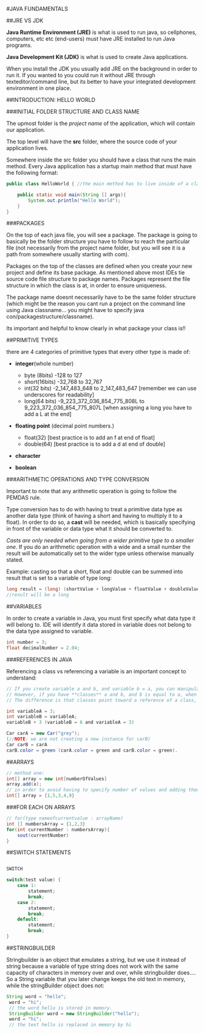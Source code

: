 #JAVA FUNDAMENTALS

##JRE VS JDK

**Java Runtime Environment (JRE)** is what is used to run java, so cellphones, computers, etc etc (end-users) must have JRE installed to run Java programs.

**Java Development Kit (JDK)** is what is used to create Java applications.

When you install the JDK you usually add JRE on the background in order to run it. If you wanted to you could run it without JRE through texteditor/command line, but its better to have your integrated development environment in one place.

##INTRODUCTION: HELLO WORLD

###INITIAL FOLDER STRUCTURE AND CLASS NAME

The upmost folder is the *project name* of the application, which will contain our application. 

The top level will have the **src** folder, where the source code of your application lives.

Somewhere inside the src folder you should have a class that runs the main method. Every Java application has a startup main method that must have the following format:

```java
public class HelloWorld { //the main method has to live inside of a class. Make sure the class name is the same as the class file name

	public static void main(String [] args){
		System.out.println("Hello World");
	}
}
```

###PACKAGES

On the top of each java file, you will see a package. The package is going to basically be the folder structure you have to follow to reach the particular file (not necessarily from the project name folder, but you will see it is a path from somewhere usually starting with com).

Packages on the top of the classes are defined when you create your new project and define its base package. As mentioned above most IDEs tie source code file structure to package names. Packages represent the file structure in which the class is at, in order to ensure uniqueness.

The package name doesnt necessarily have to be the same folder structure (which might be the reason you cant run a project on the command line using Java classname... you might have to specify java con/packagestructure/classname).

Its important and helpful to know clearly in what package your class is!!


##PRIMITIVE TYPES

there are 4 categories of primitive types that every other type is made of:
* **integer**(whole number)
	- byte (8bits) -128 to 127
	- short(16bits) -32,768 to 32,767
	- int(32 bits)  -2_147_483_648 to 2_147_483_647 [remember we can use underscores for readability]
	- long(64 bits) -9_223_372_036_854_775_808L to 9_223_372_036_854_775_807L  [when assigning a long you have to add a L at the end]

* **floating point** (decimal point numbers.) 
	- float(32) [best practice is to add an f at end of float]
	- double(64) [best practice is to add a d at end of double]
* **character**
* **boolean**

###ARITHMETIC OPERATIONS AND TYPE CONVERSION

Important to note that any arithmetic operation is going to follow the PEMDAS rule.

Type conversion has to do with having to treat a primitive data type as another data type (think of having a short and having to multiply it to a float). In order to do so, a **cast** will be needed, which is basically specifying in front of the variable or data type what it should be converted to. 

*Casts are only needed when going from a wider primitive type to a smaller one*. If you do an arithmetic operation with a wide and a small number the result will be automatically set to the wider type unless otherwise manually stated. 

Example: casting so that a short, float and double can be summed into result that is set to a variable of type long:
```java
long result = (long) (shortValue + longValue + floatValue + doubleValue)
//result will be a long
```

##VARIABLES

In order to create a variable in Java, you must first specify what data type it will belong to. IDE will identify it data stored in variable does not belong to the data type assigned to variable.

```java
int number = 3;
float decimalNumber = 2.04; 
```

###REFERENCES IN JAVA

Referencing a class vs referencing a variable is an important concept to understand:

```java
// If you create variable a and b, and variable b = a, you can manipulate 'b' without affecting 'a' (it creates a copy of a).
// However, if you have **classes** a and b, and b is equal to a, when you manipulate b you will change also the value in a. 
// The difference is that classes point toward a reference of a class, instead of copying its value:

int variableA = 3;
int variableB = variableA;
variableB + 3 (variableB = 6 and variableA = 3)

Car carA = new Car("grey");
(//NOTE: we are not creating a new instance for carB)
Car carB = carA  
carB.color = green (carA.color = green and carB.color = green).
```


##ARRAYS

```java
// method one: 
int[] array = new int[numberOfValues]
array.add(x);
// in order to avoid having to specify number of values and adding them, use method two:
int[] array = {1,5,3,4,9}
```

###FOR EACH ON ARRAYS

```java
// for(type nameofcurrentvalue : arrayName)
int [] numbersArray = {1,2,3}
for(int currentNumber : numbersArray){ 
	sout(currentNumber) 
}
```

##SWITCH STATEMENTS

```java

SWITCH

switch(test value) {
	case 1:
		statement;
		break;
	case 2:
		statement;
		break;
	default:
		statement;
		break;
}
```


##STRINGBUILDER

Stringbuilder is an object that emulates a string, but we use it instead of string because a variable of type string does not work with the same capacity of characters in memory over and over, while stringbuilder does.... So a String variable that you later change keeps the old text in memory, while the stringBuilder object does not: 
```java
String word = "hello";
 word = "hi";
 // the word hello is stored in memory. 
 StringBuilder word = new StringBuilder("hello");
 word = "hi";
 // the text hello is replaced in memory by hi